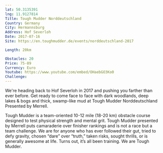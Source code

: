 ```yaml
---
lat: 50.3135391
lng: 11.9127814
Title: Tough Mudder Norddeutschland
Country: Germany
City: Hermannsburg
Address: Hof Severloh
Date: 2017-07-16
Site: https://en.toughmudder.de/events/norddeutschland-2017

Length: 20km

Obstacles: 20
Price: 75-89
Currency: Euro
Youtube: https://www.youtube.com/embed/OHaebGO3Ko0
Challenge:
---
```


We're heading back to Hof Severloh in 2017 and pushing you farther than ever before. Get ready to come face to face with dark woodlands, deep lakes & bogs and thick, swamp-like mud at Tough Mudder Norddeutschland Presented by Merrell.

Tough Mudder is a team-oriented 10-12 mile (18-20 km) obstacle course designed to test physical strength and mental grit. Tough Mudder presented by Merrell puts camaraderie over finisher rankings and is not a race but a team challenge. We are for anyone who has ever followed their gut, tried to defy gravity, chosen “dare” over “truth,” taken risks, sought thrills, or is generally awesome at life. Turns out, it’s all been training. We are Tough Mudder.